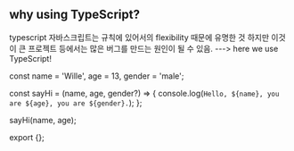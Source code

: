 ## why using TypeScript?

typescript
자바스크립트는 규칙에 있어서의 flexibility 때문에 유명한 것
하지만 이것이 큰 프로젝트 등에서는 많은 버그를 만드는 원인이 될 수 있음.
---> here we use TypeScript!

const name = 'Wille',
    age = 13,
    gender = 'male';

const sayHi = (name, age, gender?) => {
    console.log(`Hello, ${name}, you are ${age}, you are ${gender}.`);
};

sayHi(name, age);

export {};